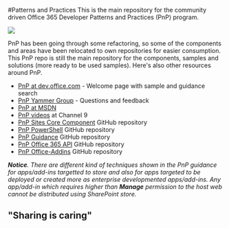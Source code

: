 #Patterns and Practices
This is the main repository for the community driven Office 365 Developer Patterns and Practices (PnP) program.  

![](http://i.imgur.com/l01hhvE.png)

PnP has been going through some refactoring, so some of the components and areas have been relocated to own repositories for easier consumption. This PnP repo is still the main repository for the components, samples and solutions (more ready to be used samples). Here's also other resources around PnP.

- [PnP at dev.office.com](http://aka.ms/OfficeDevPnP) - Welcome page with sample and guidance search
- [PnP Yammer Group](http://aka.ms/OfficeDevPnPYammer) - Questions and feedback
- [PnP at MSDN](http://aka.ms/OfficeDevPnPMSDN)
- [PnP videos](http://aka.ms/OfficeDevPnPVideos) at Channel 9
- [PnP Sites Core Component](http://aka.ms/officedevpnpsitescore) GitHub repository 
- [PnP PowerShell](http://aka.ms/officedevpnppowershell) GitHub repository
- [PnP Guidance](http://aka.ms/OfficeDevPnPGuidance) GitHub repository
- [PnP Office 365 API](http://aka.ms/officedevpnpoffice365api) GitHub repository
- [PnP Office-Addins](http://aka.ms/officedevpnpofficeaddins) GitHub repository

***Notice**. There are different kind of techniques shown in the PnP guidance for apps/add-ins targetted to store and also for apps targeted to be deployed or created more as enterprise developmented apps/add-ins. Any app/add-in which requires higher than **Manage** permission to the host web cannot be distributed using SharePoint store.*

## "Sharing is caring" ##


